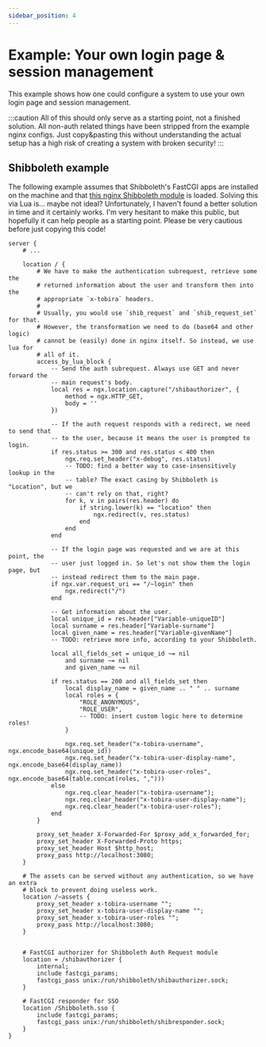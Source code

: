 ```yaml
---
sidebar_position: 4
---
```


# Example: Your own login page & session management

This example shows how one could configure a system to use your own login page and session management.

:::caution
All of this should only serve as a starting point, not a finished solution.
All non-auth related things have been stripped from the example nginx configs.
Just copy&pasting this without understanding the actual setup has a high risk of creating a system with broken security!
:::

## Shibboleth example

The following example assumes that Shibboleth's FastCGI apps are installed on the machine and that [this nginx Shibboleth module](https://github.com/nginx-shib/nginx-http-shibboleth) is loaded.
Solving this via Lua is... maybe not ideal?
Unfortunately, I haven't found a better solution in time and it certainly works.
I'm very hesitant to make this public, but hopefully it can help people as a starting point.
Please be very cautious before just copying this code!

```nginx
server {
    # ...

    location / {
        # We have to make the authentication subrequest, retrieve some the
        # returned information about the user and transform then into the
        # appropriate `x-tobira` headers.
        #
        # Usually, you would use `shib_request` and `shib_request_set` for that.
        # However, the transformation we need to do (base64 and other logic)
        # cannot be (easily) done in nginx itself. So instead, we use lua for
        # all of it.
        access_by_lua_block {
            -- Send the auth subrequest. Always use GET and never forward the
            -- main request's body.
            local res = ngx.location.capture("/shibauthorizer", {
                method = ngx.HTTP_GET,
                body = ''
            })

            -- If the auth request responds with a redirect, we need to send that
            -- to the user, because it means the user is prompted to login.
            if res.status >= 300 and res.status < 400 then
                ngx.req.set_header("x-debug", res.status)
                -- TODO: find a better way to case-insensitively lookup in the
                -- table? The exact casing by Shibboleth is "Location", but we
                -- can't rely on that, right?
                for k, v in pairs(res.header) do
                    if string.lower(k) == "location" then
                        ngx.redirect(v, res.status)
                    end
                end
            end

            -- If the login page was requested and we are at this point, the
            -- user just logged in. So let's not show them the login page, but
            -- instead redirect them to the main page.
            if ngx.var.request_uri == "/~login" then
                ngx.redirect("/")
            end

            -- Get information about the user.
            local unique_id = res.header["Variable-uniqueID"]
            local surname = res.header["Variable-surname"]
            local given_name = res.header["Variable-givenName"]
            -- TODO: retrieve more info, according to your Shibboleth.

            local all_fields_set = unique_id ~= nil
                and surname ~= nil
                and given_name ~= nil

            if res.status == 200 and all_fields_set then
                local display_name = given_name .. " " .. surname
                local roles = {
                    "ROLE_ANONYMOUS",
                    "ROLE_USER",
                    -- TODO: insert custom logic here to determine roles!
                }

                ngx.req.set_header("x-tobira-username", ngx.encode_base64(unique_id))
                ngx.req.set_header("x-tobira-user-display-name", ngx.encode_base64(display_name))
                ngx.req.set_header("x-tobira-user-roles", ngx.encode_base64(table.concat(roles, ",")))
            else
                ngx.req.clear_header("x-tobira-username");
                ngx.req.clear_header("x-tobira-user-display-name");
                ngx.req.clear_header("x-tobira-user-roles");
            end
        }

        proxy_set_header X-Forwarded-For $proxy_add_x_forwarded_for;
        proxy_set_header X-Forwarded-Proto https;
        proxy_set_header Host $http_host;
        proxy_pass http://localhost:3080;
    }

    # The assets can be served without any authentication, so we have an extra
    # block to prevent doing useless work.
    location /~assets {
        proxy_set_header x-tobira-username "";
        proxy_set_header x-tobira-user-display-name "";
        proxy_set_header x-tobira-user-roles "";
        proxy_pass http://localhost:3080;
    }


    # FastCGI authorizer for Shibboleth Auth Request module
    location = /shibauthorizer {
        internal;
        include fastcgi_params;
        fastcgi_pass unix:/run/shibboleth/shibauthorizer.sock;
    }

    # FastCGI responder for SSO
    location /Shibboleth.sso {
        include fastcgi_params;
        fastcgi_pass unix:/run/shibboleth/shibresponder.sock;
    }
}
```
